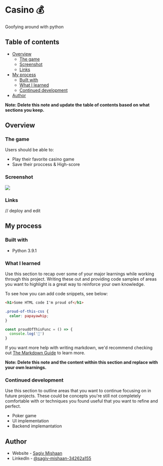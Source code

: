 # Casino 💰
Goofying around with python


## Table of contents

- [Overview](#overview)
  - [The game](#the-game)
  - [Screenshot](#screenshot)
  - [Links](#links)
- [My process](#my-process)
  - [Built with](#built-with)
  - [What I learned](#what-i-learned)
  - [Continued development](#continued-development)
- [Author](#author)

**Note: Delete this note and update the table of contents based on what sections you keep.**

## Overview

### The game

Users should be able to:

- Play their favorite casino game
- Save their proccess & High-score

### Screenshot

![](./screenshot.jpg)


### Links
// deploy and edit

## My process

### Built with

- Python 3.9.1

### What I learned

Use this section to recap over some of your major learnings while working through this project. Writing these out and providing code samples of areas you want to highlight is a great way to reinforce your own knowledge.

To see how you can add code snippets, see below:

```html
<h1>Some HTML code I'm proud of</h1>
```
```css
.proud-of-this-css {
  color: papayawhip;
}
```
```js
const proudOfThisFunc = () => {
  console.log('🎉')
}
```

If you want more help with writing markdown, we'd recommend checking out [The Markdown Guide](https://www.markdownguide.org/) to learn more.

**Note: Delete this note and the content within this section and replace with your own learnings.**

### Continued development

Use this section to outline areas that you want to continue focusing on in future projects. These could be concepts you're still not completely comfortable with or techniques you found useful that you want to refine and perfect.
- Poker game
- UI implementation
- Backend implemantation


## Author

- Website - [Sagiv Mishaan](https://www.sagivm.com)
- LinkedIn - [@sagiv-mishaan-34262a155](https://www.linkedin.com/in/sagiv-mishaan-34262a155/)

